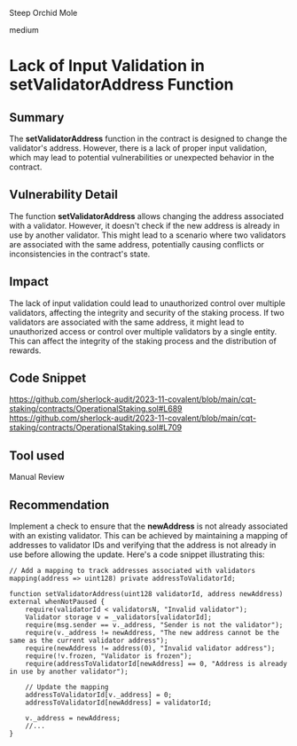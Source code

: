 Steep Orchid Mole

medium

# Lack of Input Validation in setValidatorAddress Function

## Summary
The **setValidatorAddress** function in the contract is designed to change the validator's address. However, there is a lack of proper input validation, which may lead to potential vulnerabilities or unexpected behavior in the contract.
## Vulnerability Detail
The function **setValidatorAddress** allows changing the address associated with a validator. However, it doesn't check if the new address is already in use by another validator. This might lead to a scenario where two validators are associated with the same address, potentially causing conflicts or inconsistencies in the contract's state.
## Impact
The lack of input validation could lead to unauthorized control over multiple validators, affecting the integrity and security of the staking process.
If two validators are associated with the same address, it might lead to unauthorized access or control over multiple validators by a single entity. This can affect the integrity of the staking process and the distribution of rewards.
## Code Snippet
https://github.com/sherlock-audit/2023-11-covalent/blob/main/cqt-staking/contracts/OperationalStaking.sol#L689
https://github.com/sherlock-audit/2023-11-covalent/blob/main/cqt-staking/contracts/OperationalStaking.sol#L709
## Tool used

Manual Review

## Recommendation
Implement a check to ensure that the **newAddress** is not already associated with an existing validator. This can be achieved by maintaining a mapping of addresses to validator IDs and verifying that the address is not already in use before allowing the update. Here's a code snippet illustrating this:

```solidity
// Add a mapping to track addresses associated with validators
mapping(address => uint128) private addressToValidatorId;

function setValidatorAddress(uint128 validatorId, address newAddress) external whenNotPaused {
    require(validatorId < validatorsN, "Invalid validator");
    Validator storage v = _validators[validatorId];
    require(msg.sender == v._address, "Sender is not the validator");
    require(v._address != newAddress, "The new address cannot be the same as the current validator address");
    require(newAddress != address(0), "Invalid validator address");
    require(!v.frozen, "Validator is frozen");
    require(addressToValidatorId[newAddress] == 0, "Address is already in use by another validator");

    // Update the mapping
    addressToValidatorId[v._address] = 0;
    addressToValidatorId[newAddress] = validatorId;

    v._address = newAddress;
    //...
}
```
